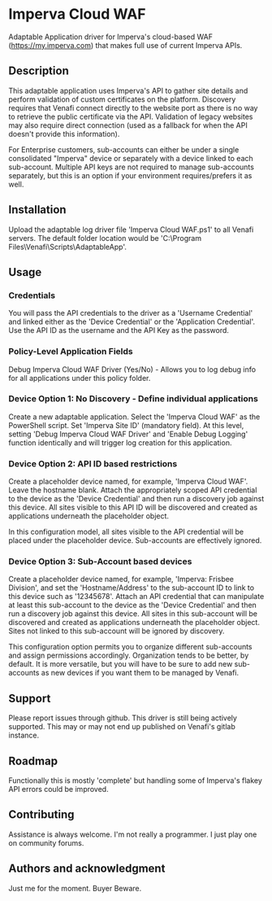 # Imperva Cloud WAF
Adaptable Application driver for Imperva's cloud-based WAF (https://my.imperva.com) that makes full use of current Imperva APIs.

## Description
This adaptable application uses Imperva's API to gather site details and perform validation of custom certificates on the platform. Discovery requires that Venafi connect directly to the website port as there is no way to retrieve the public certificate via the API. Validation of legacy websites may also require direct connection (used as a fallback for when the API doesn't provide this information).

For Enterprise customers, sub-accounts can either be under a single consolidated "Imperva" device or separately with a device linked to each sub-account. Multiple API keys are not required to manage sub-accounts separately, but this is an option if your environment requires/prefers it as well.

## Installation
Upload the adaptable log driver file 'Imperva Cloud WAF.ps1' to all Venafi servers.
The default folder location would be 'C:\Program Files\Venafi\Scripts\AdaptableApp'.

## Usage

### Credentials
You will pass the API credentials to the driver as a 'Username Credential' and linked either as the 'Device Credential' or the 'Application Credential'. Use the API ID as the username and the API Key as the password.

### Policy-Level Application Fields
Debug Imperva Cloud WAF Driver (Yes/No) - Allows you to log debug info for all applications under this policy folder.

### Device Option 1: No Discovery - Define individual applications
Create a new adaptable application. Select the 'Imperva Cloud WAF' as the PowerShell script. Set 'Imperva Site ID' (mandatory field).
At this level, setting 'Debug Imperva Cloud WAF Driver' and 'Enable Debug Logging' function identically and will trigger log creation for this application.

### Device Option 2: API ID based restrictions
Create a placeholder device named, for example, 'Imperva Cloud WAF'. Leave the hostname blank. Attach the appropriately scoped API credential to the device as the 'Device Credential' and then run a discovery job against this device. All sites visible to this API ID will be discovered and created as applications underneath the placeholder object.

In this configuration model, all sites visible to the API credential will be placed under the placeholder device. Sub-accounts are effectively ignored.

### Device Option 3: Sub-Account based devices
Create a placeholder device named, for example, 'Imperva: Frisbee Division', and set the 'Hostname/Address' to the sub-account ID to link to this device such as '12345678'. Attach an API credential that can manipulate at least this sub-account to the device as the 'Device Credential' and then run a discovery job against this device. All sites in this sub-account will be discovered and created as applications underneath the placeholder object. Sites not linked to this sub-account will be ignored by discovery.

This configuration option permits you to organize different sub-accounts and assign permissions accordingly. Organization tends to be better, by default. It is more versatile, but you will have to be sure to add new sub-accounts as new devices if you want them to be managed by Venafi.

## Support
Please report issues through github. This driver is still being actively supported. This may or may not end up published on Venafi's gitlab instance.

## Roadmap
Functionally this is mostly 'complete' but handling some of Imperva's flakey API errors could be improved.

## Contributing
Assistance is always welcome. I'm not really a programmer. I just play one on community forums.

## Authors and acknowledgment
Just me for the moment. Buyer Beware.
